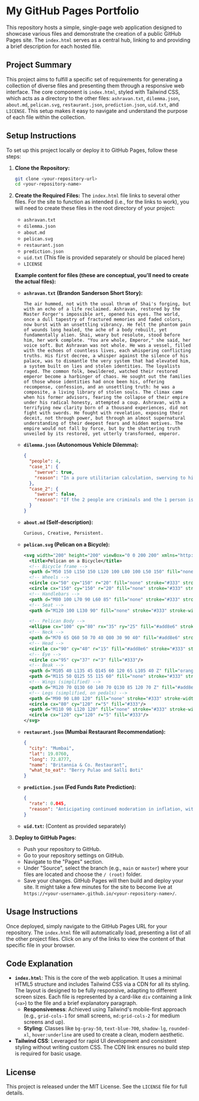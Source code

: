 # My GitHub Pages Portfolio

This repository hosts a simple, single-page web application designed to showcase various files and demonstrate the creation of a public GitHub Pages site. The `index.html` serves as a central hub, linking to and providing a brief description for each hosted file.

## Project Summary

This project aims to fulfill a specific set of requirements for generating a collection of diverse files and presenting them through a responsive web interface. The core component is `index.html`, styled with Tailwind CSS, which acts as a directory to the other files: `ashravan.txt`, `dilemma.json`, `about.md`, `pelican.svg`, `restaurant.json`, `prediction.json`, `uid.txt`, and `LICENSE`. This setup makes it easy to navigate and understand the purpose of each file within the collection.

## Setup Instructions

To set up this project locally or deploy it to GitHub Pages, follow these steps:

1.  **Clone the Repository:**
    ```bash
    git clone <your-repository-url>
    cd <your-repository-name>
    ```

2.  **Create the Required Files:**
    The `index.html` file links to several other files. For the site to function as intended (i.e., for the links to work), you will need to create these files in the root directory of your project:

    *   `ashravan.txt`
    *   `dilemma.json`
    *   `about.md`
    *   `pelican.svg`
    *   `restaurant.json`
    *   `prediction.json`
    *   `uid.txt` (This file is provided separately or should be placed here)
    *   `LICENSE`

    **Example content for files (these are conceptual, you'll need to create the actual files):**

    *   **`ashravan.txt` (Brandon Sanderson Short Story):**
        ```text
        The air hummed, not with the usual thrum of Shai's forging, but with an echo of a life reclaimed. Ashravan, restored by the Master Forger's impossible art, opened his eyes. The world, once a dull tapestry of fractured memories and faded colors, now burst with an unsettling vibrancy. He felt the phantom pain of wounds long healed, the ache of a body rebuilt, yet fundamentally alien. Shai, weary but resolute, stood before him, her work complete. "You are whole, Emperor," she said, her voice soft. But Ashravan was not whole. He was a vessel, filled with the echoes of countless lives, each whispering conflicting truths. His first decree, a whisper against the silence of his palace, was to dismantle the very system that had elevated him, a system built on lies and stolen identities. The loyalists raged. The common folk, bewildered, watched their restored emperor become a harbinger of chaos. He sought out the families of those whose identities had once been his, offering recompense, confession, and an unsettling truth: he was a composite, a living library of stolen souls. The climax came when his former advisors, fearing the collapse of their empire under his radical honesty, attempted a coup. Ashravan, with a terrifying new clarity born of a thousand experiences, did not fight with swords. He fought with revelation, exposing their deceit, not through power, but through an almost supernatural understanding of their deepest fears and hidden motives. The empire would not fall by force, but by the shattering truth unveiled by its restored, yet utterly transformed, emperor.
        ```

    *   **`dilemma.json` (Autonomous Vehicle Dilemma):**
        ```json
        {
          "people": 4,
          "case_1": {
            "swerve": true,
            "reason": "In a pure utilitarian calculation, swerving to hit 1 person instead of 2 minimizes harm, assuming all lives have equal value. The vehicle should prioritize saving more lives."
          },
          "case_2": {
            "swerve": false,
            "reason": "If the 2 people are criminals and the 1 person is a child, the moral calculus changes. Swerving to hit the child would be a direct act of causing harm to an innocent, while hitting the criminals could be argued as a lesser evil, or at least a situation where the vehicle did not actively choose to harm an innocent. The primary directive should be to avoid harming innocents if possible, and not to make judgments based on presumed social value or past actions, which is a slippery slope for AI ethics. Therefore, it should not swerve."
          }
        }
        ```

    *   **`about.md` (Self-description):**
        ```markdown
        Curious, Creative, Persistent.
        ```

    *   **`pelican.svg` (Pelican on a Bicycle):**
        ```xml
        <svg width="200" height="200" viewBox="0 0 200 200" xmlns="http://www.w3.org/2000/svg">
          <title>Pelican on a Bicycle</title>
          <!-- Bicycle frame -->
          <path d="M50 150 L150 150 L120 100 L80 100 L50 150" fill="none" stroke="#333" stroke-width="4"/>
          <!-- Wheels -->
          <circle cx="50" cy="150" r="20" fill="none" stroke="#333" stroke-width="4"/>
          <circle cx="150" cy="150" r="20" fill="none" stroke="#333" stroke-width="4"/>
          <!-- Handlebars -->
          <path d="M80 100 L70 90 L60 85" fill="none" stroke="#333" stroke-width="4"/>
          <!-- Seat -->
          <path d="M120 100 L130 90" fill="none" stroke="#333" stroke-width="4"/>

          <!-- Pelican Body -->
          <ellipse cx="100" cy="80" rx="35" ry="25" fill="#add8e6" stroke="#333" stroke-width="2"/>
          <!-- Neck -->
          <path d="M70 65 Q60 50 70 40 Q80 30 90 40" fill="#add8e6" stroke="#333" stroke-width="2"/>
          <!-- Head -->
          <circle cx="90" cy="40" r="15" fill="#add8e6" stroke="#333" stroke-width="2"/>
          <!-- Eye -->
          <circle cx="95" cy="37" r="3" fill="#333"/>
          <!-- Beak -->
          <path d="M105 40 L135 45 Q145 60 120 65 L105 40 Z" fill="orange" stroke="#333" stroke-width="2"/>
          <path d="M115 50 Q125 55 115 60" fill="none" stroke="#333" stroke-width="2"/>
          <!-- Wings (simplified) -->
          <path d="M120 70 Q130 60 140 70 Q130 85 120 70 Z" fill="#add8e6" stroke="#333" stroke-width="2"/>
          <!-- Legs (simplified, on pedals) -->
          <path d="M90 90 L80 120" fill="none" stroke="#333" stroke-width="2"/>
          <circle cx="80" cy="120" r="5" fill="#333"/>
          <path d="M110 90 L120 120" fill="none" stroke="#333" stroke-width="2"/>
          <circle cx="120" cy="120" r="5" fill="#333"/>
        </svg>
        ```

    *   **`restaurant.json` (Mumbai Restaurant Recommendation):**
        ```json
        {
          "city": "Mumbai",
          "lat": 19.0760,
          "long": 72.8777,
          "name": "Britannia & Co. Restaurant",
          "what_to_eat": "Berry Pulao and Salli Boti"
        }
        ```

    *   **`prediction.json` (Fed Funds Rate Prediction):**
        ```json
        {
          "rate": 0.045,
          "reason": "Anticipating continued moderation in inflation, with the Fed maintaining a cautious stance. While rate cuts might begin in late 2024, by December 2025, the rate will likely stabilize in a range slightly above pre-pandemic levels, balancing economic growth with inflation control. This prediction assumes no major geopolitical or economic shocks and a gradual return to a more normalized monetary policy environment."
        }
        ```

    *   **`uid.txt`:** (Content as provided separately)

3.  **Deploy to GitHub Pages:**
    *   Push your repository to GitHub.
    *   Go to your repository settings on GitHub.
    *   Navigate to the "Pages" section.
    *   Under "Source", select the branch (e.g., `main` or `master`) where your files are located and choose the `/ (root)` folder.
    *   Save your changes. GitHub Pages will then build and deploy your site. It might take a few minutes for the site to become live at `https://<your-username>.github.io/<your-repository-name>/`.

## Usage Instructions

Once deployed, simply navigate to the GitHub Pages URL for your repository. The `index.html` file will automatically load, presenting a list of all the other project files. Click on any of the links to view the content of that specific file in your browser.

## Code Explanation

*   **`index.html`**: This is the core of the web application. It uses a minimal HTML5 structure and includes Tailwind CSS via a CDN for all its styling. The layout is designed to be fully responsive, adapting to different screen sizes. Each file is represented by a card-like `div` containing a link (`<a>`) to the file and a brief explanatory paragraph.
    *   **Responsiveness**: Achieved using Tailwind's mobile-first approach (e.g., `grid-cols-1` for small screens, `md:grid-cols-2` for medium screens and up).
    *   **Styling**: Classes like `bg-gray-50`, `text-blue-700`, `shadow-lg`, `rounded-xl`, `hover:underline` are used to create a clean, modern aesthetic.
*   **Tailwind CSS**: Leveraged for rapid UI development and consistent styling without writing custom CSS. The CDN link ensures no build step is required for basic usage.

## License

This project is released under the MIT License. See the `LICENSE` file for full details.